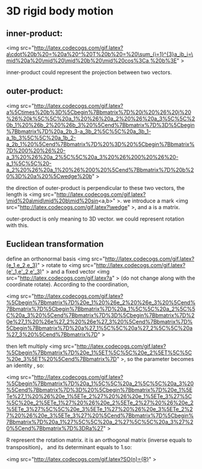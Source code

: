 # 3D rigid body motion

## inner-product:

<img src="http://latex.codecogs.com/gif.latex?a\cdot%20b%20=%20a%20^%20T%20b%20=%20\sum_{i=1}^{3}a_ib_i=\mid%20a%20\mid%20\mid%20b%20\mid%20cos%3Ca,%20b%3E" \>

inner-product could represent the projection between two vectors.

## outer-product:

<img src="http://latex.codecogs.com/gif.latex?a%5Ctimes%20b%3D%5Cbegin%7Bbmatrix%7D%20i%20%26%20j%20%26%20k%5C%5C%20a_1%20%26%20a_2%20%26%20a_3%5C%5C%20b_1%20%26b_2%20%26b_3%20%5Cend%7Bbmatrix%7D%3D%5Cbegin%7Bbmatrix%7D%20a_2b_3-a_3b_2%5C%5C%20a_3b_1-a_1b_3%5C%5C%20a_1b_2-a_2b_1%20%5Cend%7Bbmatrix%7D%20%3D%20%5Cbegin%7Bbmatrix%7D%200%20%26%20-a_3%20%26%20a_2%5C%5C%20a_3%20%26%200%20%26%20-a_1%5C%5C%20-a_2%20%26%20a_1%20%26%200%20%5Cend%7Bbmatrix%7D%20b%20%3D%20a%20%5Cwedge%20b" \>

the direction of outer-product is perpendicular to these two vectors, the length is  <img src="http://latex.codecogs.com/gif.latex?\mid%20a\mid\mid%20b\mid%20sin<a,b>" \>. we introduce a mark <img src="http://latex.codecogs.com/gif.latex?\wedge" \>, and a is a matrix.

outer-product is only meaning to 3D vector. we could represent rotation with this.

## Euclidean transformation

define an orthonormal basis <img src="http://latex.codecogs.com/gif.latex?(e_1,e_2,e_3)" \> rotate to <img src="http://latex.codecogs.com/gif.latex?(e'_1,e'_2,e'_3)" \> and a fixed vector <img src="http://latex.codecogs.com/gif.latex?a" \> (do not change along with the coordinate rotate). According to the coordination,

<img src="http://latex.codecogs.com/gif.latex?%5Cbegin%7Bbmatrix%7D%20e_1%20%26e_2%20%26e_3%20%5Cend%7Bbmatrix%7D%5Cbegin%7Bbmatrix%7D%20a_1%5C%5C%20a_2%5C%5C%20a_3%20%5Cend%7Bbmatrix%7D%3D%5Cbegin%7Bbmatrix%7D%20e%27_1%20%26e%27_2%20%26e%27_3%20%5Cend%7Bbmatrix%7D%5Cbegin%7Bbmatrix%7D%20a%27_1%5C%5C%20a%27_2%5C%5C%20a%27_3%20%5Cend%7Bbmatrix%7D" \>

then left multiply <img src="http://latex.codecogs.com/gif.latex?%5Cbegin%7Bbmatrix%7D%20e_1%5ET%5C%5C%20e_2%5ET%5C%5C%20e_3%5ET%20%5Cend%7Bbmatrix%7D" \>, so the parameter becomes an identity , so:

<img src="http://latex.codecogs.com/gif.latex?%5Cbegin%7Bbmatrix%7D%20a_1%5C%5C%20a_2%5C%5C%20a_3%20%5Cend%7Bbmatrix%7D%3D%20%5Cbegin%7Bbmatrix%7D%20e_1%5ETe%27_1%20%26%20e_1%5ETe_2%27%20%26%20e_1%5ETe_3%27%5C%5C%20e_2%5ETe_1%27%20%26%20e_2%5ETe_2%27%20%26%20e_2%5ETe_3%27%5C%5C%20e_3%5ETe_1%27%20%26%20e_3%5ETe_2%27%20%26%20e_3%5ETe_3%27%20%5Cend%7Bbmatrix%7D%5Cbegin%7Bbmatrix%7D%20a_1%27%5C%5C%20a_2%27%5C%5C%20a_3%27%20%5Cend%7Bbmatrix%7D%3DRa%27" \>

R represent the rotation matrix. it is an orthogonal matrix (inverse equals to transposition)， and its determinant equals to 1.so:

<img src="http://latex.codecogs.com/gif.latex?SO(n)={R}" \>
